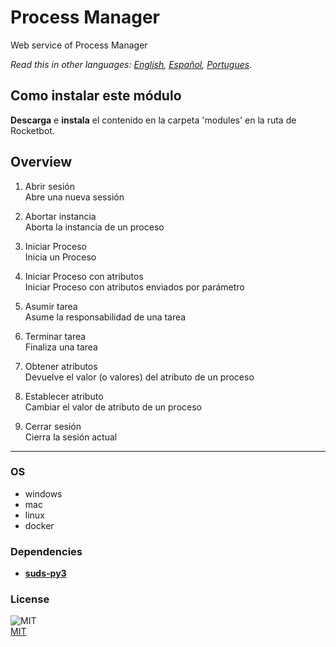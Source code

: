 # Process Manager
  
Web service of Process Manager  

*Read this in other languages: [English](README.md), [Español](README.es.md), [Portugues](README.pr.md).*

## Como instalar este módulo
  
__Descarga__ e __instala__ el contenido en la carpeta 'modules' en la ruta de Rocketbot.  



## Overview


1. Abrir sesión  
Abre una nueva sessión

2. Abortar instancia  
Aborta la instancia de un proceso

3. Iniciar Proceso  
Inicia un Proceso

4. Iniciar Proceso con atributos  
Iniciar Proceso con atributos enviados por parámetro

5. Asumir tarea  
Asume la responsabilidad de una tarea

6. Terminar tarea  
Finaliza una tarea

7. Obtener atributos  
Devuelve el valor (o valores) del atributo de un proceso

8. Establecer atributo  
Cambiar el valor de atributo de un proceso

9. Cerrar sesión  
Cierra la sesión actual  




----
### OS

- windows
- mac
- linux
- docker

### Dependencies
- [**suds-py3**](https://pypi.org/project/suds-py3/)
### License
  
![MIT](https://camo.githubusercontent.com/107590fac8cbd65071396bb4d04040f76cde5bde/687474703a2f2f696d672e736869656c64732e696f2f3a6c6963656e73652d6d69742d626c75652e7376673f7374796c653d666c61742d737175617265)  
[MIT](http://opensource.org/licenses/mit-license.ph)